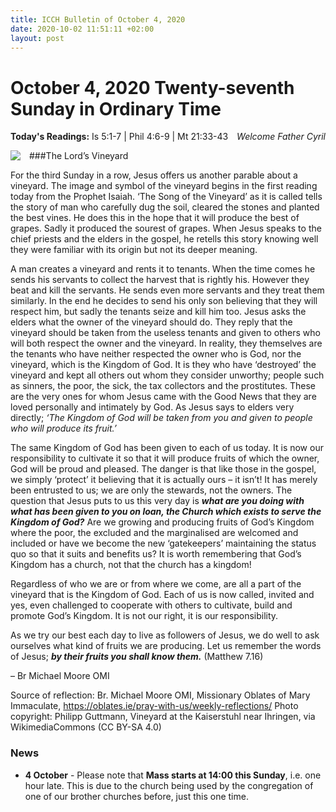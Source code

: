```yaml
---
title: ICCH Bulletin of October 4, 2020
date: 2020-10-02 11:51:11 +02:00
layout: post
---
```


# October 4, 2020 Twenty-seventh Sunday in Ordinary Time
<span style="float: right"><em>Welcome Father Cyril</em></span>
**Today's Readings:** Is 5:1-7 | Phil 4:6-9 | Mt 21:33-43


<img style="float: left; margin-right: 1em;" src="https://upload.wikimedia.org/wikipedia/commons/thumb/7/7c/Weinberg_Kaiserstuhl_Ihringen_Vineyard_4.jpg/800px-Weinberg_Kaiserstuhl_Ihringen_Vineyard_4.jpg">

###The Lord’s Vineyard

For the third Sunday in a row, Jesus offers us another parable about a vineyard. The image and symbol of the vineyard begins in the first reading today from the Prophet Isaiah. ‘The Song of the Vineyard’ as it is called tells the story of man who carefully dug the soil, cleared the stones and planted the best vines. He does this in the hope that it will produce the best of grapes. Sadly it produced the sourest of grapes. When Jesus speaks to the chief priests and the elders in the gospel, he retells this story knowing well they were familiar with its origin but not its deeper meaning.

A man creates a vineyard and rents it to tenants. When the time comes he sends his servants to collect the harvest that is rightly his. However they beat and kill the servants. He sends even more servants and they treat them similarly. In the end he decides to send his only son believing that they will respect him, but sadly the tenants seize and kill him too. Jesus asks the elders what the owner of the vineyard should do. They reply that the vineyard should be taken from the useless tenants and given to others who will both respect the owner and the vineyard.  In reality, they themselves are the tenants who have neither respected the owner who is God, nor the vineyard, which is the Kingdom of God. It is they who have ‘destroyed’ the vineyard and kept all others out whom they consider unworthy; people such as sinners, the poor, the sick, the tax collectors and the prostitutes. These are the very ones for whom Jesus came with the Good News that they are loved personally and intimately by God. As Jesus says to elders very directly; *‘The Kingdom of God will be taken from you and given to people who will produce its fruit.’*

The same Kingdom of God has been given to each of us today. It is now our responsibility to cultivate it so that it will produce fruits of which the owner, God will be proud and pleased. The danger is that like those in the gospel, we simply ‘protect’ it believing that it is actually ours – it isn’t! It has merely been entrusted to us; we are only the stewards, not the owners. The question that Jesus puts to us this very day is ***what are you doing with what has been given to you on loan, the Church which exists to serve the Kingdom of God?*** Are we growing and producing fruits of God’s Kingdom where the poor, the excluded and the marginalised are welcomed and included or have we become the new ‘gatekeepers’ maintaining the status quo so that it suits and benefits us? It is worth remembering that God’s Kingdom has a church, not that the church has a kingdom!

Regardless of who we are or from where we come, are all a part of the vineyard that is the Kingdom of God. Each of us is now called, invited and yes, even challenged to cooperate with others to cultivate, build and promote God’s Kingdom. It is not our right, it is our responsibility.

As we try our best each day to live as followers of Jesus, we do well to ask ourselves what kind of fruits we are producing. Let us remember the words of Jesus; ***by their fruits you shall know them.*** (Matthew 7.16)

– Br Michael Moore OMI

Source of reflection: Br. Michael Moore OMI, Missionary Oblates of Mary Immaculate, https://oblates.ie/pray-with-us/weekly-reflections/
Photo copyright: Philipp Guttmann, Vineyard at the Kaiserstuhl near Ihringen, via WikimediaCommons (CC BY-SA 4.0)

### News 

* **4 October** - Please note that **Mass starts at 14:00 this Sunday**, i.e. one hour late. This is due to the church being used by the congregation of one of our brother churches before, just this one time. 
